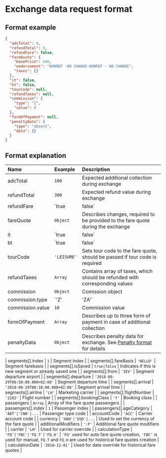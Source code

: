 # Exchange data request format

## Format example

```json
{
  "adcTotal": 0,
  "refundTotal": 0,
  "refundFare": false,
  "fareQuote": {
    "basePrice": 646,
    "endorsement": "NONREF -NO CHANGE-NONREF - NO CHANGE",
    "taxes": {}
  },
  "it": false,
  "bt": false,
  "tourCode": null,
  "refundTaxes": null,
  "commission": {
    "type": "Z",
    "value": 0
  },
  "formOfPayment": null,
  "penaltyData": {
    "type": "absent",
    "data": {}
  }
}
```

## Format explanation

| Name | Example | Description |
| :--- | :--- | :--- |
| adcTotal | `100` | Expected additional collection during exchange |
| refundTotal | `300` | Expected refund value during exchange |
| refundFare | `true|false` | Indicates if fare should be refunded during exchange |
| fareQuote | `Object` | Describes changes, required to be provided to the fare quote during the exchange |
| it | `true|false` | IT modifier |
| bt | `true|false` | BT modifier |
| tourCode | `'LEISURE'` | Sets tour code to the fare quote, should be passed if tour code is required |
| refundTaxes | `Array` | Contains array of taxes, which should be refunded with corresponding values |
| commission | `Object` | Comission object |
| commission.type | `'Z'|'ZA'` | `'Z'` - percent commission type, `'ZA'` -absolute commission type |
| commission.value | `10` | Commission value |
| formOfPayment | `Array` | Describes up to three form of payment in case of additional collection |
| penaltyData | `Object` | Describes penalty data for exchange. See [Penalty format](./penalty.md) for details |




| segments[].index | `1` | Segment index |
| segments[].fareBasis | `'HELLO'` | Segment farebasis |
| segments[].isSaved | `true|false` | Indicates if this is new segment or already saved one |
| segments[].from | `'IEV'` | Segment departure airport |
| segments[].departure | `'2018-09-29T06:50:00.000+02:00'` | Segment departure time |
| segments[].arrival | `'2018-09-29T08:10:00.000+02:00'` | Segment arrival time |
| segments[].airline | `'LH'` | Marketing carrier |
| segments[].flightNumber | `'2282'` | Flight number |
| segments[].bookingClass | `'Y'` | Booking class |
| passengers | `Array` | Array of the fare quote passengers |
| passengers[].index | `1` | Passenger index |
| passengers[].ageCategory | `'ADT'|'CNN'|...` | Passenger type code |
| accountCode | `'ACC'` | Carrier account code |
| currency | `'UAH'|'USD'|...` | Used to set the currency of the fare quote |
| additionalModifiers | `':P'` | Additional fare quote modifiers |
| carrier | `'LH'` | Used for carrier override |
| calculationType | `'FQ'|'FBC'|'FQ.T'|'FQ.H'` | `'FQ'` used for auto fare quote creation, `'FBC'` is used for manual, `FQ.T` and `FQ.H` are used for historical fare quotes creation |
| calculationDate | `'2018-12-01'` | Used for date override for historical fare quotes |
